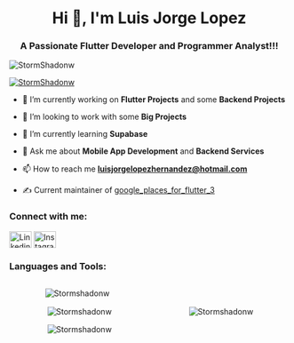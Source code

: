 <h1 align="center">Hi 👋, I'm Luis Jorge Lopez </h1>
<h3 align="center">A Passionate Flutter Developer and Programmer Analyst!!!</h3>

<p align="left"> <img src="https://komarev.com/ghpvc/?username=StormShadonw&label=Profile%20views&color=0e75b6&style=flat&abbreviated=true" alt="StormShadonw" /> </p>

<p align="left"> <a href="https://github.com/ryo-ma/github-profile-trophy"><img src="https://github-profile-trophy.vercel.app/?username=StormShadonw" alt="StormShadonw" /></a> </p>

- 🔭 I’m currently working on **Flutter Projects** and some **Backend Projects**

- 👯 I’m looking to work with some **Big Projects**

- 🌱 I’m currently learning **Supabase**

- 💬 Ask me about **Mobile App Development** and **Backend Services**

- 📫 How to reach me **luisjorgelopezhernandez@hotmail.com**

- :writing_hand: Current maintainer of [google_places_for_flutter_3](https://pub.dev/packages/google_places_for_flutter_3)

<h3 align="left">Connect with me:</h3>
<p align="left">
<a href="https://www.linkedin.com/in/luis-jorge-l%C3%B3pez-hern%C3%A1ndez-9a864a12a/" target="blank"><img align="center" src="https://raw.githubusercontent.com/rahuldkjain/github-profile-readme-generator/master/src/images/icons/Social/linked-in-alt.svg" alt="Linkedin user" height="30" width="40" /></a>
<a href="https://www.instagram.com/jorgelopezh31/?hl=es-la" target="blank"><img align="center" src="https://raw.githubusercontent.com/rahuldkjain/github-profile-readme-generator/master/src/images/icons/Social/instagram.svg" alt="Instagram" height="30" width="40" /></a>
</p>

<h3 align="left">Languages and Tools:</h3>
<!-- <p align="left"> <a href="https://developer.android.com" target="_blank" rel="noreferrer"> <img src="https://raw.githubusercontent.com/devicons/devicon/master/icons/android/android-original-wordmark.svg" alt="android" width="40" height="40"/> </a> <a href="https://dart.dev" target="_blank" rel="noreferrer"> <img src="https://www.vectorlogo.zone/logos/dartlang/dartlang-icon.svg" alt="dart" width="40" height="40"/> </a> <a href="https://www.figma.com/" target="_blank" rel="noreferrer"> <img src="https://www.vectorlogo.zone/logos/figma/figma-icon.svg" alt="figma" width="40" height="40"/> </a> <a href="https://firebase.google.com/" target="_blank" rel="noreferrer"> <img src="https://www.vectorlogo.zone/logos/firebase/firebase-icon.svg" alt="firebase" width="40" height="40"/> </a> <a href="https://flutter.dev" target="_blank" rel="noreferrer"> <img src="https://www.vectorlogo.zone/logos/flutterio/flutterio-icon.svg" alt="flutter" width="40" height="40"/> </a> <a href="https://git-scm.com/" target="_blank" rel="noreferrer"> <img src="https://www.vectorlogo.zone/logos/git-scm/git-scm-icon.svg" alt="git" width="40" height="40"/> </a> <a href="https://kotlinlang.org" target="_blank" rel="noreferrer"> <img src="https://www.vectorlogo.zone/logos/kotlinlang/kotlinlang-icon.svg" alt="kotlin" width="40" height="40"/> </a> <a href="https://postman.com" target="_blank" rel="noreferrer"> <img src="https://www.vectorlogo.zone/logos/getpostman/getpostman-icon.svg" alt="postman" width="40" height="40"/> </a> <a href="https://developer.apple.com/swift/" target="_blank" rel="noreferrer"> <img src="https://raw.githubusercontent.com/devicons/devicon/master/icons/swift/swift-original.svg" alt="swift" width="40" height="40"/> </a> </p> -->

<div class="container" style="display: flex;justify-content: space-around;align-items: center;">
  <div class="left" style="margin-right: 5px;">
    <p><img align="center" src="https://github-readme-stats.vercel.app/api?username=StormShadonw&show_icons=true" alt="Stormshadonw" /></p>

  <p>&nbsp;<img align="center" src="https://github-readme-stats.vercel.app/api/top-langs/?username=StormShadonw&hide_progress=true" alt="Stormshadonw" /></p>

  <p>&nbsp;<img align="center" src="https://github-readme-streak-stats.herokuapp.com/?user=stormshadonw" alt="Stormshadonw" /></p>
  </div>

  <div class="right" style="margin-left: 5px;">
    <p><img align="center" src="https://github-readme-stats.vercel.app/api/wakatime?username=llopez&layout=compact" alt="Stormshadonw" /></p>
  </div>
</div>
